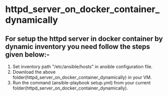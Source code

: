# httpd_server_on_docker_container_dynamically

## For setup the httpd server in docker container by dynamic inventory you need follow the steps given below:-

1. Set inventory path "/etc/ansible/hosts" in ansible configuration file.
2. Download the above folder(httpd_server_on_docker_container_dynamically) in your VM.
3. Run the command (ansible-playbook setup.yml) from your current folder(httpd_server_on_docker_container_dynamically).

